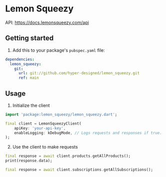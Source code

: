 # Lemon Squeezy

API: https://docs.lemonsqueezy.com/api

## Getting started

1. Add this to your package's `pubspec.yaml` file:

```yaml
dependencies:
  lemon_squeezy: 
    git: 
      url: git://github.com/hyper-designed/lemon_squeezy.git
      ref: main
```

## Usage

1. Initialize the client

```dart
import 'package:lemon_squeezy/lemon_squeezy.dart';

final client = LemonSqueezyClient(
    apiKey: 'your-api-key',
    enableLogging: kDebugMode, // Logs requests and responses if true.
);
```

2. Use the client to make requests

```dart
final response = await client.products.getAllProducts();
print(response.data);
```

```dart
final response = await client.subscriptions.getAllSubscriptions();
```